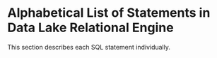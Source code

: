 <!-- loio24649c846efe4b12ae2ef92b59f20505 -->

# Alphabetical List of Statements in Data Lake Relational Engine

This section describes each SQL statement individually.

